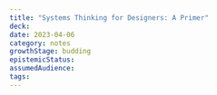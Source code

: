 ```yaml
---
title: "Systems Thinking for Designers: A Primer"
deck: 
date: 2023-04-06
category: notes
growthStage: budding
epistemicStatus: 
assumedAudience: 
tags: 
---
```


